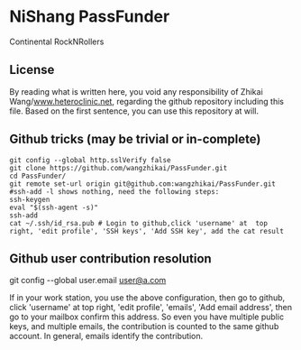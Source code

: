 # NiShang PassFunder
Continental RockNRollers

License
----
By reading what is written here, you void any responsibility of Zhikai Wang/www.heteroclinic.net, regarding the github repository including this file. Based on the first sentence, you can use this repository at will.

Github tricks (may be trivial or in-complete)
----
	git config --global http.sslVerify false
	git clone https://github.com/wangzhikai/PassFunder.git
	cd PassFunder/
	git remote set-url origin git@github.com:wangzhikai/PassFunder.git
	#ssh-add -l shows nothing, need the following steps:
	ssh-keygen
	eval "$(ssh-agent -s)"
	ssh-add
	cat ~/.ssh/id_rsa.pub # Login to github,click 'username' at  top right, 'edit profile', 'SSH keys', 'Add SSH key', add the cat result

Github user contribution resolution 
----
git config --global user.email user@a.com

If in your work station, you use the above configuration, then go to github, click 'username' at  top right, 'edit profile', 'emails', 'Add email address', then go to your mailbox confirm this address. So even you have multiple public keys, and multiple emails, the contribution is counted to the same github account. In general, emails identify the contribution.
